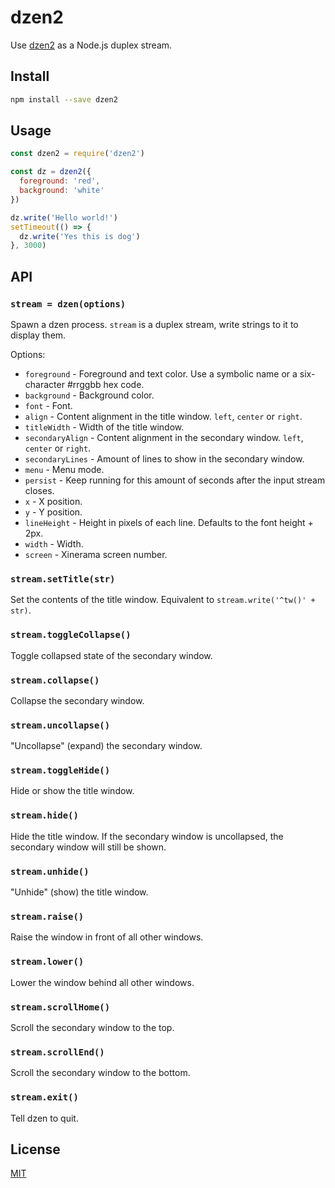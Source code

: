 # dzen2

Use [dzen2](https://github.com/robm/dzen) as a Node.js duplex stream.

## Install

```bash
npm install --save dzen2
```

## Usage

```js
const dzen2 = require('dzen2')

const dz = dzen2({
  foreground: 'red',
  background: 'white'
})

dz.write('Hello world!')
setTimeout(() => {
  dz.write('Yes this is dog')
}, 3000)
```

## API

### `stream = dzen(options)`

Spawn a dzen process.
`stream` is a duplex stream, write strings to it to display them.

Options:

 * `foreground` - Foreground and text color. Use a symbolic name or a six-
   character #rrggbb hex code.
 * `background` - Background color.
 * `font` - Font.
 * `align` - Content alignment in the title window. `left`, `center` or `right`.
 * `titleWidth` - Width of the title window.
 * `secondaryAlign` - Content alignment in the secondary window. `left`, `center` or `right`.
 * `secondaryLines` - Amount of lines to show in the secondary window.
 * `menu` - Menu mode.
 * `persist` - Keep running for this amount of seconds after the input stream closes.
 * `x` - X position.
 * `y` - Y position.
 * `lineHeight` - Height in pixels of each line. Defaults to the font height + 2px.
 * `width` - Width.
 * `screen` - Xinerama screen number.

### `stream.setTitle(str)`

Set the contents of the title window.
Equivalent to `stream.write('^tw()' + str)`.

### `stream.toggleCollapse()`

Toggle collapsed state of the secondary window.

### `stream.collapse()`

Collapse the secondary window.

### `stream.uncollapse()`

"Uncollapse" (expand) the secondary window.

### `stream.toggleHide()`

Hide or show the title window.

### `stream.hide()`

Hide the title window.
If the secondary window is uncollapsed, the secondary window will still be shown.

### `stream.unhide()`

"Unhide" (show) the title window.

### `stream.raise()`

Raise the window in front of all other windows.

### `stream.lower()`

Lower the window behind all other windows.

### `stream.scrollHome()`

Scroll the secondary window to the top.

### `stream.scrollEnd()`

Scroll the secondary window to the bottom.

### `stream.exit()`

Tell dzen to quit.

## License

[MIT](./LICENSE)
